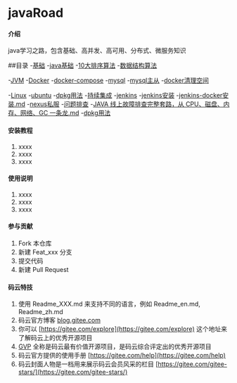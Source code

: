 # javaRoad

#### 介绍
java学习之路，包含基础、高并发、高可用、分布式、微服务知识

##目录
-[基础]()
    -[java基础]()
    -[10大排序算法](algorithm算法/10大排序算法.md)
    -[数据结构算法]()
    
-[JVM]()
-[Docker]()
    -[docker-compose]()
        -[mysql](docker/docker-compose/mysql/ReadMe.md)
        -[mysql主从](docker/docker-compose/mysql主从/ReadMe.md)
    -[docker清理空间](docker/docker清理空间.md)
        
-[Linux]()
    -[ubuntu]()
        -[dpkg用法](linux/ubuntu/dpkg.md)
-[持续集成](持续集成)
    -[jenkins](持续集成/jenkins)
        -[jenkins安装](持续集成/jenkins/jenkins安装.md)
        -[jenkins-docker安装.md](持续集成/jenkins/jenkins-docker安装.md)
    -[nexus私服](docker/nexus私服/docker-nexus.md)
-[问题排查](问题排查)
    -[JAVA 线上故障排查完整套路，从 CPU、磁盘、内存、网络、GC 一条龙.md](问题排查/JAVA%20线上故障排查完整套路，从%20CPU、磁盘、内存、网络、GC%20一条龙.md)
        -[dpkg用法](linux/ubuntu/dpkg.md)


#### 安装教程

1.  xxxx
2.  xxxx
3.  xxxx

#### 使用说明

1.  xxxx
2.  xxxx
3.  xxxx

#### 参与贡献

1.  Fork 本仓库
2.  新建 Feat_xxx 分支
3.  提交代码
4.  新建 Pull Request


#### 码云特技

1.  使用 Readme\_XXX.md 来支持不同的语言，例如 Readme\_en.md, Readme\_zh.md
2.  码云官方博客 [blog.gitee.com](https://blog.gitee.com)
3.  你可以 [https://gitee.com/explore](https://gitee.com/explore) 这个地址来了解码云上的优秀开源项目
4.  [GVP](https://gitee.com/gvp) 全称是码云最有价值开源项目，是码云综合评定出的优秀开源项目
5.  码云官方提供的使用手册 [https://gitee.com/help](https://gitee.com/help)
6.  码云封面人物是一档用来展示码云会员风采的栏目 [https://gitee.com/gitee-stars/](https://gitee.com/gitee-stars/)

